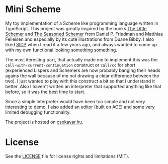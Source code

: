 # Mini Scheme
My toy implementation of a Scheme like programming language written in TypeScript. This project was greatly inspired by the books [The Little Schemer](http://www.amazon.com/The-Little-Schemer-4th-Edition/dp/0262560992) and [The Seasoned Schemer](http://www.amazon.com/The-Seasoned-Schemer-Daniel-Friedman/dp/026256100X/) from Daniel P. Friedman and Matthias Felleisen and especially by its cute illustrations from Duane Bibby. I also liked [SICP](http://www.amazon.com/Structure-Interpretation-Computer-Programs-Engineering/dp/0262510871) when I read it a few years ago, and always wanted to come up with my own functional looking something something. 

The most iteresting part, that actually made me to implement this was the `call-with-current-continuation` construct or `call/cc` for short (experienced Lispers and Schemers are now probably banging their heads agains the wall because of me not drawing a clear difference between the two). I just wanted to play with this construct a bit so that I understand it better. Also I haven't written an interpreter that supported anything like that before, so it was the best time to start.

Since a simple interpreter would have been too simple and not very interesting to demo, I also added an editor (built on ACE) and some very limited debugging functionality.

The project is hosted on [csokavar.hu](http://csokavar.hu/projects/mini-scheme).

# License
See the [LICENSE](LICENSE.md) file for license rights and limitations (MIT).
